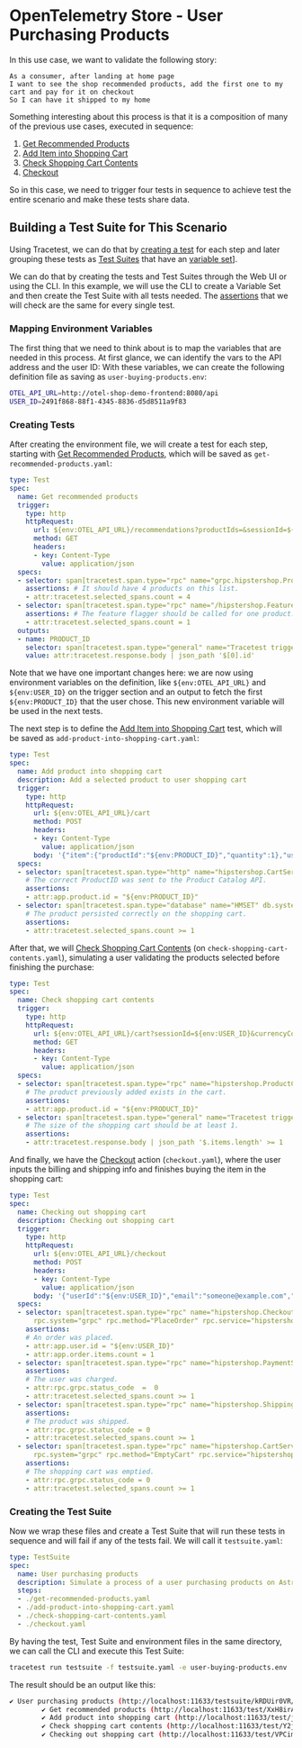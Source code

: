 # OpenTelemetry Store - User Purchasing Products

In this use case, we want to validate the following story:

```
As a consumer, after landing at home page
I want to see the shop recommended products, add the first one to my cart and pay for it on checkout
So I can have it shipped to my home
```

Something interesting about this process is that it is a composition of many of the previous use cases, executed in sequence:
1. [Get Recommended Products](./get-recommended-products.md)
2. [Add Item into Shopping Cart](./add-item-into-shopping-cart.md)
3. [Check Shopping Cart Contents](./check-shopping-cart-contents.md)
4. [Checkout](./checkout.md)

So in this case, we need to trigger four tests in sequence to achieve test the entire scenario and make these tests share data.

## Building a Test Suite for This Scenario

Using Tracetest, we can do that by [creating a test](../../../web-ui/creating-tests.md) for each step and later grouping these tests as [Test Suites](../../../web-ui/creating-test-suites.md) that have an [variable set](../../../concepts/variable-sets.md)].
 
We can do that by creating the tests and Test Suites through the Web UI or using the CLI. In this example, we will use the CLI to create a Variable Set and then create the Test Suite with all tests needed. The [assertions](../../../concepts/assertions.md) that we will check are the same for every single test.

### Mapping Environment Variables 

The first thing that we need to think about is to map the variables that are needed in this process. At first glance, we can identify the vars to the API address and the user ID:
With these variables, we can create the following definition file as saving as `user-buying-products.env`:

```sh
OTEL_API_URL=http://otel-shop-demo-frontend:8080/api
USER_ID=2491f868-88f1-4345-8836-d5d8511a9f83
```

### Creating Tests

After creating the environment file, we will create a test for each step, starting with [Get Recommended Products](./get-recommended-products.md), which will be saved as `get-recommended-products.yaml`:

```yaml
type: Test
spec:
  name: Get recommended products
  trigger:
    type: http
    httpRequest:
      url: ${env:OTEL_API_URL}/recommendations?productIds=&sessionId=${env:USER_ID}&currencyCode=
      method: GET
      headers:
      - key: Content-Type
        value: application/json
  specs:
  - selector: span[tracetest.span.type="rpc" name="grpc.hipstershop.ProductCatalogService/GetProduct" rpc.system="grpc" rpc.method="GetProduct" rpc.service="hipstershop.ProductCatalogService"]
    assertions: # It should have 4 products on this list.
    - attr:tracetest.selected_spans.count = 4
  - selector: span[tracetest.span.type="rpc" name="/hipstershop.FeatureFlagService/GetFlag" rpc.system="grpc" rpc.method="GetFlag" rpc.service="hipstershop.FeatureFlagService"]
    assertions: # The feature flagger should be called for one product.
    - attr:tracetest.selected_spans.count = 1
  outputs:
  - name: PRODUCT_ID
    selector: span[tracetest.span.type="general" name="Tracetest trigger"]
    value: attr:tracetest.response.body | json_path '$[0].id'
```

Note that we have one important changes here: we are now using environment variables on the definition, like `${env:OTEL_API_URL}` and `${env:USER_ID}` on the trigger section and an output to fetch the first `${env:PRODUCT_ID}` that the user chose. This new environment variable will be used in the next tests.

The next step is to define the [Add Item into Shopping Cart](./add-item-into-shopping-cart.md) test, which will be saved as `add-product-into-shopping-cart.yaml`:

```yaml
type: Test
spec:
  name: Add product into shopping cart
  description: Add a selected product to user shopping cart
  trigger:
    type: http
    httpRequest:
      url: ${env:OTEL_API_URL}/cart
      method: POST
      headers:
      - key: Content-Type
        value: application/json
      body: '{"item":{"productId":"${env:PRODUCT_ID}","quantity":1},"userId":"${env:USER_ID}"}'
  specs:
  - selector: span[tracetest.span.type="http" name="hipstershop.CartService/AddItem"]
    # The correct ProductID was sent to the Product Catalog API.
    assertions:
    - attr:app.product.id = "${env:PRODUCT_ID}"
  - selector: span[tracetest.span.type="database" name="HMSET" db.system="redis" db.redis.database_index="0"]
    # The product persisted correctly on the shopping cart.
    assertions:
    - attr:tracetest.selected_spans.count >= 1
```

After that, we will [Check Shopping Cart Contents](./check-shopping-cart-contents.md) (on `check-shopping-cart-contents.yaml`), simulating a user validating the products selected before finishing the purchase:

```yaml
type: Test
spec:
  name: Check shopping cart contents
  trigger:
    type: http
    httpRequest:
      url: ${env:OTEL_API_URL}/cart?sessionId=${env:USER_ID}&currencyCode=
      method: GET
      headers:
      - key: Content-Type
        value: application/json
  specs:
  - selector: span[tracetest.span.type="rpc" name="hipstershop.ProductCatalogService/GetProduct" rpc.system="grpc" rpc.method="GetProduct" rpc.service="hipstershop.ProductCatalogService"]
    # The product previously added exists in the cart.
    assertions:
    - attr:app.product.id = "${env:PRODUCT_ID}"
  - selector: span[tracetest.span.type="general" name="Tracetest trigger"]
    # The size of the shopping cart should be at least 1.
    assertions:
    - attr:tracetest.response.body | json_path '$.items.length' >= 1
```

And finally, we have the [Checkout](./checkout.md) action (`checkout.yaml`), where the user inputs the billing and shipping info and finishes buying the item in the shopping cart:

```yaml
type: Test
spec:
  name: Checking out shopping cart
  description: Checking out shopping cart
  trigger:
    type: http
    httpRequest:
      url: ${env:OTEL_API_URL}/checkout
      method: POST
      headers:
      - key: Content-Type
        value: application/json
      body: '{"userId":"${env:USER_ID}","email":"someone@example.com","address":{"streetAddress":"1600 Amphitheatre Parkway","state":"CA","country":"United States","city":"Mountain View","zipCode":"94043"},"userCurrency":"USD","creditCard":{"creditCardCvv":672,"creditCardExpirationMonth":1,"creditCardExpirationYear":2030,"creditCardNumber":"4432-8015-6152-0454"}}'
  specs:
  - selector: span[tracetest.span.type="rpc" name="hipstershop.CheckoutService/PlaceOrder"
      rpc.system="grpc" rpc.method="PlaceOrder" rpc.service="hipstershop.CheckoutService"]
    assertions: 
    # An order was placed.
    - attr:app.user.id = "${env:USER_ID}"
    - attr:app.order.items.count = 1
  - selector: span[tracetest.span.type="rpc" name="hipstershop.PaymentService/Charge" rpc.system="grpc" rpc.method="Charge" rpc.service="hipstershop.PaymentService"]
    assertions: 
    # The user was charged.
    - attr:rpc.grpc.status_code  =  0
    - attr:tracetest.selected_spans.count >= 1
  - selector: span[tracetest.span.type="rpc" name="hipstershop.ShippingService/ShipOrder" rpc.system="grpc" rpc.method="ShipOrder" rpc.service="hipstershop.ShippingService"]
    assertions: 
    # The product was shipped.
    - attr:rpc.grpc.status_code = 0
    - attr:tracetest.selected_spans.count >= 1
  - selector: span[tracetest.span.type="rpc" name="hipstershop.CartService/EmptyCart"
      rpc.system="grpc" rpc.method="EmptyCart" rpc.service="hipstershop.CartService"]
    assertions: 
    # The shopping cart was emptied.
    - attr:rpc.grpc.status_code = 0
    - attr:tracetest.selected_spans.count >= 1
```

### Creating the Test Suite

Now we wrap these files and create a Test Suite that will run these tests in sequence and will fail if any of the tests fail. We will call it `testsuite.yaml`:

```yml
type: TestSuite
spec:
  name: User purchasing products
  description: Simulate a process of a user purchasing products on Astronomy store
  steps:
  - ./get-recommended-products.yaml
  - ./add-product-into-shopping-cart.yaml
  - ./check-shopping-cart-contents.yaml
  - ./checkout.yaml
```

By having the test, Test Suite and environment files in the same directory, we can call the CLI and execute this Test Suite:

```sh
tracetest run testsuite -f testsuite.yaml -e user-buying-products.env
```

The result should be an output like this:

```sh
✔ User purchasing products (http://localhost:11633/testsuite/kRDUir0VR/run/1)
        ✔ Get recommended products (http://localhost:11633/test/XxH8irA4R/run/1/test)
        ✔ Add product into shopping cart (http://localhost:11633/test/j_N8i9AVR/run/1/test)
        ✔ Check shopping cart contents (http://localhost:11633/test/Y2jim9AVg/run/1/test)
        ✔ Checking out shopping cart (http://localhost:11633/test/VPCim90Vg/run/1/test)
```
